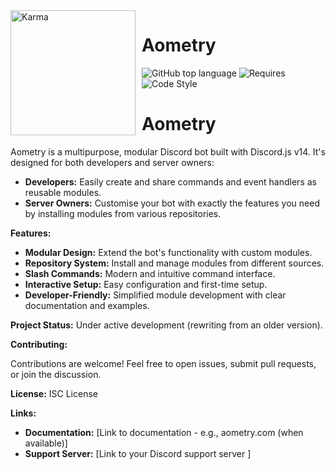 <img width="200" height="200" align="left" style="float: left; margin: 0 10px 0 0;" alt="Karma" src="https://camo.githubusercontent.com/c83d2316c5d2e2a6a50ce04825b0b4d9b0ec5d1a70ddbd17acb6f2d26cc4f291/68747470733a2f2f692e696d6775722e636f6d2f52646e424b76732e6a7067"> 

# Aometry

![GitHub top language](https://img.shields.io/github/languages/top/CityLoopers/Aometry?color=0072CE&style=for-the-badge)
![Requires](https://img.shields.io/badge/requires-discordJS-5865F2?style=for-the-badge)
![Code Style](https://img.shields.io/badge/Style_Guide-Standard-brightgreen?style=for-the-badge)

# Aometry 

Aometry is a multipurpose, modular Discord bot built with Discord.js v14. It's designed for both developers and server owners:

* **Developers:** Easily create and share commands and event handlers as reusable modules.
* **Server Owners:**  Customise your bot with exactly the features you need by installing modules from various repositories.

**Features:**

* **Modular Design:**  Extend the bot's functionality with custom modules.
* **Repository System:**  Install and manage modules from different sources.
* **Slash Commands:**  Modern and intuitive command interface.
* **Interactive Setup:**  Easy configuration and first-time setup.
* **Developer-Friendly:**  Simplified module development with clear documentation and examples.

**Project Status:**  Under active development (rewriting from an older version).

**Contributing:**

Contributions are welcome! Feel free to open issues, submit pull requests, or join the discussion.

**License:**  ISC License

**Links:**

* **Documentation:** [Link to documentation - e.g., aometry.com (when available)]
* **Support Server:** [Link to your Discord support server ]